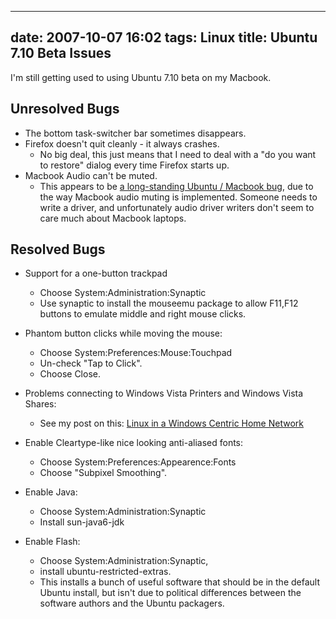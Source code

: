 
---
date: 2007-10-07 16:02
tags: Linux
title: Ubuntu 7.10 Beta Issues
---

I'm still getting used to using Ubuntu 7.10 beta on my Macbook.

## Unresolved Bugs

* The bottom task-switcher bar sometimes disappears.
* Firefox doesn't quit cleanly - it always crashes.
  * No big deal, this just means that I need to deal with a "do you want to restore" dialog every time Firefox starts up.
* Macbook Audio can't be muted.
  * This appears to be [a long-standing Ubuntu / Macbook bug](http://www.google.com/search?hl=en&q=macbook+audio+bug+ubuntu+mute&btnG=Search), due to the way Macbook audio muting is implemented. Someone needs to write a driver, and unfortunately audio driver writers don't seem to care much about Macbook laptops.

## Resolved Bugs

* Support for a one-button trackpad
  * Choose System:Administration:Synaptic
  * Use synaptic to install the mouseemu package to allow F11,F12 buttons to emulate middle and right mouse clicks.
* Phantom button clicks while moving the mouse:
  * Choose System:Preferences:Mouse:Touchpad
  * Un-check "Tap to Click".
  * Choose Close.
* Problems connecting to Windows Vista Printers and Windows Vista Shares:
  * See my post on this: [Linux in a Windows Centric Home Network](https://jackpal.github.io/posts/2007/10/Linux_in_a_Windows-centric_home_network/)

* Enable Cleartype-like nice looking anti-aliased fonts:
  * Choose System:Preferences:Appearence:Fonts
  * Choose "Subpixel Smoothing".

* Enable Java:
  * Choose System:Administration:Synaptic
  * Install sun-java6-jdk
* Enable Flash:
  * Choose System:Administration:Synaptic,
  * install ubuntu-restricted-extras.
  * This installs a bunch of useful software that should be in the default Ubuntu install, but isn't due to political differences between the software authors and the Ubuntu packagers.

[](http://note2.industriousone.com/mounting-windows-shares-ubuntu)
